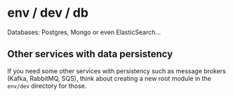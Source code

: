 # env / dev / db

Databases: Postgres, Mongo or even ElasticSearch...

## Other services with data persistency

If you need some other services with persistency such as message brokers (Kafka, RabbitMQ, SQS), think about creating a new root module in the `env/dev` directory for those.

